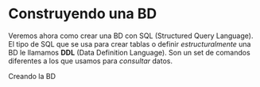 # Construyendo una BD
Veremos ahora como crear una BD con SQL (Structured Query Language). El tipo de SQL que se usa para crear tablas o definir _estructuralmente_ una BD le llamamos **DDL** (Data Definition Language). Son un set de comandos diferentes a los que usamos para _consultar_ datos.

Creando la BD
